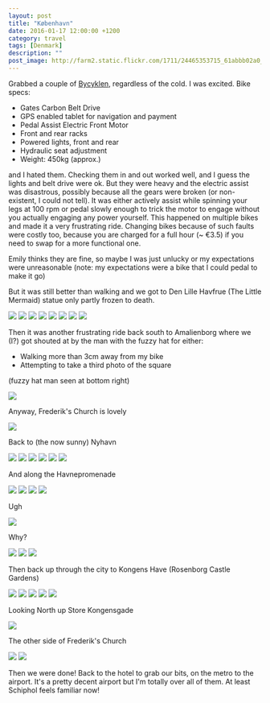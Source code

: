 ```yaml
---
layout: post
title: "København"
date: 2016-01-17 12:00:00 +1200
category: travel
tags: [Denmark]
description: ""
post_image: http://farm2.static.flickr.com/1711/24465353715_61abbb02a0_o.jpg
---
```

Grabbed a couple of [Bycyklen](http://bycyklen.dk/en/), regardless of
the cold. I was excited. Bike specs:

-   Gates Carbon Belt Drive
-   GPS enabled tablet for navigation and payment
-   Pedal Assist Electric Front Motor
-   Front and rear racks
-   Powered lights, front and rear
-   Hydraulic seat adjustment
-   Weight: 450kg (approx.)

and I hated them. Checking them in and out worked well, and I guess the
lights and belt drive were ok. But they were heavy and the electric
assist was disastrous, possibly because all the gears were broken (or
non-existent, I could not tell). It was either actively assist while
spinning your legs at 100 rpm or pedal slowly enough to trick the motor
to engage without you actually engaging any power yourself. This
happened on multiple bikes and made it a very frustrating ride. Changing
bikes because of such faults were costly too, because you are charged
for a full hour (\~ €3.5) if you need to swap for a more functional one.

Emily thinks they are fine, so maybe I was just unlucky or my
expectations were unreasonable (note: my expectations were a bike that I
could pedal to make it go)

But it was still better than walking and we got to Den Lille Havfrue
(The Little Mermaid) statue only partly frozen to death.

[![](http://farm2.static.flickr.com/1707/24169761860_0f8d3b3da2_c.jpg)](http://farm2.static.flickr.com/1707/24169761860_14a9f4bec4_o.jpg)
[![](http://farm2.static.flickr.com/1579/24382928211_ef3a5a0e4d_c.jpg)](http://farm2.static.flickr.com/1579/24382928211_c53771250b_o.jpg)
[![](http://farm2.static.flickr.com/1481/24465364135_0e6d295973_c.jpg)](http://farm2.static.flickr.com/1481/24465364135_62ac8438bf_o.jpg)
[![](http://farm2.static.flickr.com/1691/23837152594_7ef3a3a1d1_c.jpg)](http://farm2.static.flickr.com/1691/23837152594_6dc7c586aa_o.jpg)
[![](http://farm2.static.flickr.com/1662/23838550463_8352231667_c.jpg)](http://farm2.static.flickr.com/1662/23838550463_4335571866_o.jpg)
[![](http://farm2.static.flickr.com/1521/24357051242_612fe5b8ce_c.jpg)](http://farm2.static.flickr.com/1521/24357051242_0679fe85d4_o.jpg)
[![](http://farm2.static.flickr.com/1628/24465362835_28bc625601_c.jpg)](http://farm2.static.flickr.com/1628/24465362835_a5ff700296_o.jpg)
[![](http://farm2.static.flickr.com/1645/24439159206_dd14dee2af_c.jpg)](http://farm2.static.flickr.com/1645/24439159206_e5dc6a8766_o.jpg)

Then it was another frustrating ride back south to Amalienborg where we
(I?) got shouted at by the man with the fuzzy hat for either:

-   Walking more than 3cm away from my bike
-   Attempting to take a third photo of the square

(fuzzy hat man seen at bottom right)

[![](http://farm2.static.flickr.com/1586/24357050292_03aea09f48_c.jpg)](http://farm2.static.flickr.com/1586/24357050292_8e5e7ae8e1_o.jpg)

Anyway, Frederik's Church is lovely

[![](http://farm2.static.flickr.com/1672/23837150574_24ebc7a1a8_c.jpg)](http://farm2.static.flickr.com/1672/23837150574_ac503f6473_o.jpg)

Back to (the now sunny) Nyhavn

[![](http://farm2.static.flickr.com/1504/24097564129_72aed597f8_c.jpg)](http://farm2.static.flickr.com/1504/24097564129_9ff90ec528_o.jpg)
[![](http://farm2.static.flickr.com/1525/24465361065_ab3560a8f4_c.jpg)](http://farm2.static.flickr.com/1525/24465361065_a5d963b33c_o.jpg)
[![](http://farm2.static.flickr.com/1709/24097556619_883f23cb97_c.jpg)](http://farm2.static.flickr.com/1709/24097556619_88881a07fd_o.jpg)
[![](http://farm2.static.flickr.com/1566/24382924551_cb0bfa9894_c.jpg)](http://farm2.static.flickr.com/1566/24382924551_f8c62e6d45_o.jpg)
[![](http://farm2.static.flickr.com/1714/24382924261_381ab6a136_c.jpg)](http://farm2.static.flickr.com/1714/24382924261_fd028e6683_o.jpg)
[![](http://farm2.static.flickr.com/1689/24357047662_b9963c970c_c.jpg)](http://farm2.static.flickr.com/1689/24357047662_a2f41f37b1_o.jpg)

And along the Havnepromenade

[![](http://farm2.static.flickr.com/1617/24097561949_8b0b2bbde2_c.jpg)](http://farm2.static.flickr.com/1617/24097561949_d38aa0582d_o.jpg)
[![](http://farm2.static.flickr.com/1689/24097561599_40704787cd_c.jpg)](http://farm2.static.flickr.com/1689/24097561599_8f390cdbc8_o.jpg)
[![](http://farm2.static.flickr.com/1651/23837147704_87c6632d0e_c.jpg)](http://farm2.static.flickr.com/1651/23837147704_b268e1c21b_o.jpg)
[![](http://farm2.static.flickr.com/1443/24097560939_5ac4d75d1e_c.jpg)](http://farm2.static.flickr.com/1443/24097560939_4d65cf58a5_o.jpg)

Ugh

[![](http://farm2.static.flickr.com/1574/24465358195_962048ddf8_c.jpg)](http://farm2.static.flickr.com/1574/24465358195_64c13b70ac_o.jpg)

Why?

[![](http://farm2.static.flickr.com/1636/24357045382_bde4864ed3_c.jpg)](http://farm2.static.flickr.com/1636/24357045382_663ce0db7e_o.jpg)
[![](http://farm2.static.flickr.com/1505/24169750960_b1bc93bc1f_c.jpg)](http://farm2.static.flickr.com/1505/24169750960_bd10f2d7d7_o.jpg)
[![](http://farm2.static.flickr.com/1600/24097559639_d607571b30_c.jpg)](http://farm2.static.flickr.com/1600/24097559639_587530728c_o.jpg)

Then back up through the city to Kongens Have (Rosenborg Castle Gardens)

[![](http://farm2.static.flickr.com/1572/24439153756_bd845bda37_c.jpg)](http://farm2.static.flickr.com/1572/24439153756_603a9f0196_o.jpg)
[![](http://farm2.static.flickr.com/1442/24169753450_f6ff598d08_c.jpg)](http://farm2.static.flickr.com/1442/24169753450_1be7e99972_o.jpg)
[![](http://farm2.static.flickr.com/1481/23837145194_6b5faafa83_c.jpg)](http://farm2.static.flickr.com/1481/23837145194_377ba9260e_o.jpg)
[![](http://farm2.static.flickr.com/1700/24097558519_ceea342533_c.jpg)](http://farm2.static.flickr.com/1700/24097558519_856d934926_o.jpg)
[![](http://farm2.static.flickr.com/1496/23838542803_e9e7c18d53_c.jpg)](http://farm2.static.flickr.com/1496/23838542803_32e99b0dd0_o.jpg)

Looking North up Store Kongensgade

[![](http://farm2.static.flickr.com/1588/23837143834_6cb0894e33_c.jpg)](http://farm2.static.flickr.com/1588/23837143834_bbd0402b79_o.jpg)

The other side of Frederik's Church

[![](http://farm2.static.flickr.com/1556/24382918451_42f20c995d_c.jpg)](http://farm2.static.flickr.com/1556/24382918451_6745b43c8e_o.jpg)
[![](http://farm2.static.flickr.com/1529/23838541273_79ec913a78_c.jpg)](http://farm2.static.flickr.com/1529/23838541273_83e2be0942_o.jpg)

Then we were done! Back to the hotel to grab our bits, on the metro to
the airport. It's a pretty decent airport but I'm totally over all of
them. At least Schiphol feels familiar now!
